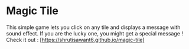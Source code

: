 # Magic Tile

This simple game lets you click on any tile and displays a message with sound effect.
If you are the lucky one, you might get a special message !
Check it out : [https://shrutisawant6.github.io/magic-tile]
